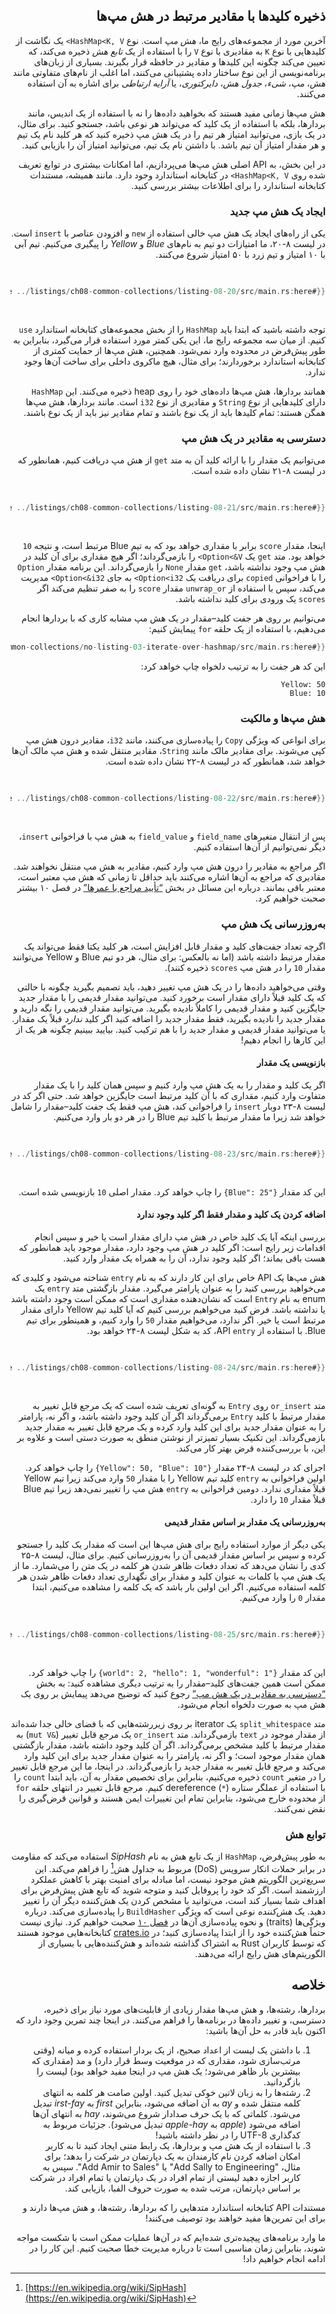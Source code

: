 <div dir="rtl">

## ذخیره کلیدها با مقادیر مرتبط در هش مپ‌ها

آخرین مورد از مجموعه‌های رایج ما، _هش مپ_ است. نوع `HashMap<K, V>` یک نگاشت از کلیدهایی
با نوع `K` به مقادیری با نوع `V` را با استفاده از یک _تابع هش_ ذخیره می‌کند، که تعیین می‌کند
چگونه این کلیدها و مقادیر در حافظه قرار بگیرند. بسیاری از زبان‌های برنامه‌نویسی از این نوع
ساختار داده پشتیبانی می‌کنند، اما اغلب از نام‌های متفاوتی مانند _هش_، _مپ_، _شیء_،
_جدول هش_، _دایرکتوری_، یا _آرایه ارتباطی_ برای اشاره به آن استفاده می‌کنند.

هش مپ‌ها زمانی مفید هستند که بخواهید داده‌ها را نه با استفاده از یک اندیس، مانند بردارها،
بلکه با استفاده از یک کلید که می‌تواند هر نوعی باشد، جستجو کنید. برای مثال، در یک بازی،
می‌توانید امتیاز هر تیم را در یک هش مپ ذخیره کنید که هر کلید نام یک تیم و هر مقدار
امتیاز آن تیم باشد. با داشتن نام یک تیم، می‌توانید امتیاز آن را بازیابی کنید.

در این بخش، به API اصلی هش مپ‌ها می‌پردازیم، اما امکانات بیشتری در توابع تعریف شده
روی `HashMap<K, V>` در کتابخانه استاندارد وجود دارد. مانند همیشه، مستندات کتابخانه
استاندارد را برای اطلاعات بیشتر بررسی کنید.

### ایجاد یک هش مپ جدید

یکی از راه‌های ایجاد یک هش مپ خالی استفاده از `new` و افزودن عناصر با `insert` است.
در لیست ۸-۲۰، ما امتیازات دو تیم به نام‌های _Blue_ و _Yellow_ را پیگیری می‌کنیم. تیم
آبی با ۱۰ امتیاز و تیم زرد با ۵۰ امتیاز شروع می‌کنند.

<Listing number="8-20" caption="ایجاد یک هش مپ جدید و درج تعدادی کلید و مقدار">

```rust
{{#rustdoc_include ../listings/ch08-common-collections/listing-08-20/src/main.rs:here}}
```

</Listing>

توجه داشته باشید که ابتدا باید `HashMap` را از بخش مجموعه‌های کتابخانه استاندارد `use`
کنیم. از میان سه مجموعه رایج ما، این یکی کمتر مورد استفاده قرار می‌گیرد، بنابراین به طور
پیش‌فرض در محدوده وارد نمی‌شود. همچنین، هش مپ‌ها از حمایت کمتری از کتابخانه استاندارد
برخوردارند؛ برای مثال، هیچ ماکروی داخلی برای ساخت آن‌ها وجود ندارد.

همانند بردارها، هش مپ‌ها داده‌های خود را روی heap ذخیره می‌کنند. این `HashMap` دارای
کلیدهایی از نوع `String` و مقادیری از نوع `i32` است. مانند بردارها، هش مپ‌ها همگن هستند:
تمام کلیدها باید از یک نوع باشند و تمام مقادیر نیز باید از یک نوع باشند.

### دسترسی به مقادیر در یک هش مپ

می‌توانیم یک مقدار را با ارائه کلید آن به متد `get` از هش مپ دریافت کنیم، همانطور که
در لیست ۸-۲۱ نشان داده شده است.

<Listing number="8-21" caption="دسترسی به امتیاز تیم Blue ذخیره شده در هش مپ">

```rust
{{#rustdoc_include ../listings/ch08-common-collections/listing-08-21/src/main.rs:here}}
```

</Listing>

اینجا، مقدار `score` برابر با مقداری خواهد بود که به تیم Blue مرتبط است، و نتیجه `10` خواهد بود.
متد `get` یک `Option<&V>` را بازمی‌گرداند؛ اگر هیچ مقداری برای آن کلید در هش مپ وجود نداشته
باشد، `get` مقدار `None` را بازمی‌گرداند. این برنامه مقدار `Option` را با فراخوانی `copied`
برای دریافت یک `Option<i32>` به جای `Option<&i32>` مدیریت می‌کند، سپس با استفاده از `unwrap_or`
مقدار `score` را به صفر تنظیم می‌کند اگر `scores` یک ورودی برای کلید نداشته باشد.

می‌توانیم بر روی هر جفت کلید–مقدار در یک هش مپ مشابه کاری که با بردارها انجام می‌دهیم،
با استفاده از یک حلقه `for` پیمایش کنیم:

```rust
{{#rustdoc_include ../listings/ch08-common-collections/no-listing-03-iterate-over-hashmap/src/main.rs:here}}
```

این کد هر جفت را به ترتیب دلخواه چاپ خواهد کرد:

```text
Yellow: 50
Blue: 10
```

### هش مپ‌ها و مالکیت

برای انواعی که ویژگی `Copy` را پیاده‌سازی می‌کنند، مانند `i32`، مقادیر درون هش مپ کپی می‌شوند.
برای مقادیر مالک مانند `String`، مقادیر منتقل شده و هش مپ مالک آن‌ها خواهد شد، همانطور که در
لیست ۸-۲۲ نشان داده شده است.

<Listing number="8-22" caption="نشان دادن اینکه کلیدها و مقادیر پس از وارد شدن به هش مپ، متعلق به آن می‌شوند">

```rust
{{#rustdoc_include ../listings/ch08-common-collections/listing-08-22/src/main.rs:here}}
```

</Listing>

پس از انتقال متغیرهای `field_name` و `field_value` به هش مپ با فراخوانی `insert`، دیگر نمی‌توانیم
از آن‌ها استفاده کنیم.

اگر مراجع به مقادیر را درون هش مپ وارد کنیم، مقادیر به هش مپ منتقل نخواهند شد. مقادیری که
مراجع به آن‌ها اشاره می‌کنند باید حداقل تا زمانی که هش مپ معتبر است، معتبر باقی بمانند. درباره
این مسائل در بخش [“تأیید مراجع با عمرها”][validating-references-with-lifetimes]<!-- ignore -->
در فصل ۱۰ بیشتر صحبت خواهیم کرد.

### به‌روزرسانی یک هش مپ

اگرچه تعداد جفت‌های کلید و مقدار قابل افزایش است، هر کلید یکتا فقط می‌تواند یک مقدار
مرتبط داشته باشد (اما نه بالعکس: برای مثال، هر دو تیم Blue و Yellow می‌توانند مقدار `10`
را در هش مپ `scores` ذخیره کنند).

وقتی می‌خواهید داده‌ها را در یک هش مپ تغییر دهید، باید تصمیم بگیرید چگونه با حالتی که
یک کلید قبلاً دارای مقدار است برخورد کنید. می‌توانید مقدار قدیمی را با مقدار جدید جایگزین کنید
و مقدار قدیمی را کاملاً نادیده بگیرید. می‌توانید مقدار قدیمی را نگه دارید و مقدار جدید را نادیده بگیرید،
فقط مقدار جدید را اضافه کنید اگر کلید _ندارد_ قبلاً یک مقدار. یا می‌توانید مقدار قدیمی و مقدار جدید
را با هم ترکیب کنید. بیایید ببینیم چگونه هر یک از این کارها را انجام دهیم!

#### بازنویسی یک مقدار

اگر یک کلید و مقدار را به یک هش مپ وارد کنیم و سپس همان کلید را با یک مقدار متفاوت وارد کنیم،
مقداری که با آن کلید مرتبط است جایگزین خواهد شد. حتی اگر کد در لیست ۸-۲۳ دوبار `insert` را فراخوانی کند،
هش مپ فقط یک جفت کلید–مقدار را شامل خواهد شد زیرا ما مقدار مرتبط با کلید تیم Blue را در هر دو بار وارد می‌کنیم.

<Listing number="8-23" caption="جایگزینی یک مقدار ذخیره شده با یک کلید خاص">

```rust
{{#rustdoc_include ../listings/ch08-common-collections/listing-08-23/src/main.rs:here}}
```

</Listing>

این کد مقدار `{"Blue": 25}` را چاپ خواهد کرد. مقدار اصلی `10` بازنویسی شده است.

<a id="only-inserting-a-value-if-the-key-has-no-value"></a>

#### اضافه کردن یک کلید و مقدار فقط اگر کلید وجود ندارد

بررسی اینکه آیا یک کلید خاص در هش مپ دارای مقدار است یا خیر و سپس انجام اقدامات زیر رایج است:
اگر کلید در هش مپ وجود دارد، مقدار موجود باید همانطور که هست باقی بماند؛ اگر کلید وجود ندارد،
آن را به همراه یک مقدار وارد کنید.

هش مپ‌ها یک API خاص برای این کار دارند که به نام `entry` شناخته می‌شود و کلیدی که می‌خواهید بررسی کنید
را به عنوان پارامتر می‌گیرد. مقدار بازگشتی متد `entry` یک enum به نام `Entry` است که نشان‌دهنده مقداری
است که ممکن است وجود داشته باشد یا نداشته باشد. فرض کنید می‌خواهیم بررسی کنیم که آیا کلید تیم Yellow
دارای مقدار مرتبط است یا خیر. اگر ندارد، می‌خواهیم مقدار `50` را وارد کنیم، و همینطور برای تیم Blue.
با استفاده از API `entry`، کد به شکل لیست ۸-۲۴ خواهد بود.

<Listing number="8-24" caption="استفاده از متد `entry` برای وارد کردن مقدار فقط در صورتی که کلید قبلاً مقدار ندارد">

```rust
{{#rustdoc_include ../listings/ch08-common-collections/listing-08-24/src/main.rs:here}}
```

</Listing>

متد `or_insert` روی `Entry` به گونه‌ای تعریف شده است که یک مرجع قابل تغییر به مقدار مرتبط با کلید
`Entry` برمی‌گرداند اگر آن کلید وجود داشته باشد، و اگر نه، پارامتر را به عنوان مقدار جدید برای
این کلید وارد کرده و یک مرجع قابل تغییر به مقدار جدید بازمی‌گرداند. این تکنیک بسیار تمیزتر از نوشتن
منطق به صورت دستی است و علاوه بر این، با بررسی‌کننده قرض بهتر کار می‌کند.

اجرای کد در لیست ۸-۲۴ مقدار `{"Yellow": 50, "Blue": 10}` را چاپ خواهد کرد. اولین فراخوانی به `entry`
کلید تیم Yellow را با مقدار `50` وارد می‌کند زیرا تیم Yellow قبلاً مقداری ندارد. دومین فراخوانی
به `entry` هش مپ را تغییر نمی‌دهد زیرا تیم Blue قبلاً مقدار `10` را دارد.


#### به‌روزرسانی یک مقدار بر اساس مقدار قدیمی

یکی دیگر از موارد استفاده رایج برای هش مپ‌ها این است که مقدار یک کلید را جستجو کرده و سپس بر اساس
مقدار قدیمی آن را به‌روزرسانی کنیم. برای مثال، لیست ۸-۲۵ کدی را نشان می‌دهد که تعداد دفعات ظاهر شدن
هر کلمه در یک متن را می‌شمارد. ما از یک هش مپ با کلمات به عنوان کلید و مقدار برای نگهداری تعداد دفعات
ظاهر شدن هر کلمه استفاده می‌کنیم. اگر این اولین بار باشد که یک کلمه را مشاهده می‌کنیم، ابتدا مقدار
`0` را وارد می‌کنیم.

<Listing number="8-25" caption="شمارش تعداد وقوع کلمات با استفاده از یک هش مپ که کلمات و تعداد دفعات آن‌ها را ذخیره می‌کند">

```rust
{{#rustdoc_include ../listings/ch08-common-collections/listing-08-25/src/main.rs:here}}
```

</Listing>

این کد مقدار `{"world": 2, "hello": 1, "wonderful": 1}` را چاپ خواهد کرد. ممکن است همین جفت‌های
کلید–مقدار را به ترتیب دیگری مشاهده کنید: به بخش [“دسترسی به مقادیر در یک هش مپ”][access]<!-- ignore -->
رجوع کنید که توضیح می‌دهد پیمایش بر روی یک هش مپ به صورت دلخواه انجام می‌شود.

متد `split_whitespace` یک iterator بر روی زیررشته‌هایی که با فضای خالی جدا شده‌اند از مقدار موجود
در `text` بازمی‌گرداند. متد `or_insert` یک مرجع قابل تغییر (`&mut V`) به مقدار مرتبط با کلید مشخص
برمی‌گرداند. اگر آن کلید وجود داشته باشد، مقدار بازگشتی همان مقدار موجود است؛ و اگر نه، پارامتر
را به عنوان مقدار جدید برای این کلید وارد می‌کند و مرجع قابل تغییر به مقدار جدید را بازمی‌گرداند.
در اینجا، ما این مرجع قابل تغییر را در متغیر `count` ذخیره می‌کنیم، بنابراین برای تخصیص مقدار
به آن، باید ابتدا `count` را با استفاده از عملگر ستاره (`*`) dereference کنیم. مرجع قابل تغییر
در انتهای حلقه `for` از محدوده خارج می‌شود، بنابراین تمام این تغییرات ایمن هستند و قوانین
قرض‌گیری را نقض نمی‌کنند.

### توابع هش

به طور پیش‌فرض، `HashMap` از یک تابع هش به نام _SipHash_ استفاده می‌کند که مقاومت در برابر
حملات انکار سرویس (DoS) مربوط به جداول هش[^siphash]<!-- ignore --> را فراهم می‌کند. این سریع‌ترین
الگوریتم هش موجود نیست، اما مبادله برای امنیت بهتر با کاهش عملکرد ارزشمند است. اگر کد خود را
پروفایل کنید و متوجه شوید که تابع هش پیش‌فرض برای اهداف شما بسیار کند است، می‌توانید با مشخص کردن
یک هش‌کننده دیگر آن را تغییر دهید. یک _هش‌کننده_ نوعی است که ویژگی `BuildHasher` را پیاده‌سازی
می‌کند. درباره ویژگی‌ها (traits) و نحوه پیاده‌سازی آن‌ها در [فصل ۱۰][traits]<!-- ignore --> صحبت
خواهیم کرد. نیازی نیست حتماً هش‌کننده خود را از ابتدا پیاده‌سازی کنید؛ در
[crates.io](https://crates.io/)<!-- ignore --> کتابخانه‌هایی موجود هستند که توسط کاربران Rust به
اشتراک گذاشته شده‌اند و هش‌کننده‌هایی با بسیاری از الگوریتم‌های هش رایج ارائه می‌دهند.

[^siphash]: [https://en.wikipedia.org/wiki/SipHash](https://en.wikipedia.org/wiki/SipHash)

## خلاصه

بردارها، رشته‌ها، و هش مپ‌ها مقدار زیادی از قابلیت‌های مورد نیاز برای ذخیره، دسترسی، و
تغییر داده‌ها در برنامه‌ها را فراهم می‌کنند. در اینجا چند تمرین وجود دارد که اکنون باید
قادر به حل آن‌ها باشید:

1. با داشتن یک لیست از اعداد صحیح، از یک بردار استفاده کرده و میانه (وقتی مرتب‌سازی شود، مقداری که
   در موقعیت وسط قرار دارد) و مد (مقداری که بیشترین بار ظاهر می‌شود؛ یک هش مپ در اینجا مفید خواهد بود)
   لیست را بازگردانید.
2. رشته‌ها را به زبان لاتین خوکی تبدیل کنید. اولین صامت هر کلمه به انتهای کلمه منتقل شده و _ay_
   به آن اضافه می‌شود، بنابراین _first_ به _irst-fay_ تبدیل می‌شود. کلماتی که با یک حرف صدادار
   شروع می‌شوند، _hay_ به انتهای آن‌ها اضافه می‌شود (_apple_ به _apple-hay_ تبدیل می‌شود). جزئیات
   مربوط به کدگذاری UTF-8 را در نظر داشته باشید!
3. با استفاده از یک هش مپ و بردارها، یک رابط متنی ایجاد کنید تا به کاربر امکان اضافه کردن نام کارمندان
   به یک دپارتمان در شرکت را بدهد؛ برای مثال، "Add Sally to Engineering" یا "Add Amir to Sales".
   سپس به کاربر اجازه دهید لیستی از تمام افراد در یک دپارتمان یا تمام افراد در شرکت بر اساس
   دپارتمان، مرتب شده به صورت حروف الفبا، بازیابی کند.

مستندات API کتابخانه استاندارد متدهایی را که بردارها، رشته‌ها، و هش مپ‌ها دارند و برای این تمرین‌ها
مفید خواهند بود توصیف می‌کنند!

ما وارد برنامه‌های پیچیده‌تری شده‌ایم که در آن‌ها عملیات ممکن است با شکست مواجه شوند، بنابراین
زمان مناسبی است تا درباره مدیریت خطا صحبت کنیم. این کار را در ادامه انجام خواهیم داد!

[validating-references-with-lifetimes]: ch10-03-lifetime-syntax.html#validating-references-with-lifetimes
[access]: #accessing-values-in-a-hash-map
[traits]: ch10-02-traits.html

</div>